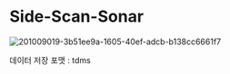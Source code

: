 # Side-Scan-Sonar

![201009019-3b51ee9a-1605-40ef-adcb-b138cc6661f7](https://user-images.githubusercontent.com/81463782/215061265-b05152d7-6714-456c-89a1-3c713ab80f0c.gif)

<p>데이터 저장 포맷 : tdms</p>

